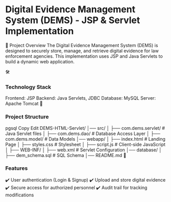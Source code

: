 <h1>Digital Evidence Management System (DEMS) - JSP & Servlet Implementation</h1>
📌 Project Overview
The Digital Evidence Management System (DEMS) is designed to securely store, manage, and retrieve digital evidence for law enforcement agencies. This implementation uses JSP and Java Servlets to build a dynamic web application.

🛠️ <h3>Technology Stack</h3>
Frontend: JSP
Backend: Java Servlets, JDBC
Database: MySQL
Server: Apache Tomcat
📁 <h3>Project Structure</h3>
pgsql
Copy
Edit
DEMS-HTML-Servlet/
│── src/
│   ├── com.dems.servlet/       # Java Servlet files
│   ├── com.dems.dao/           # Database Access Layer
│   ├── com.dems.model/         # Data Models
│── webapp/
│   ├── index.html              # Landing Page
│   ├── styles.css              # Stylesheet
│   ├── script.js               # Client-side JavaScript
│   ├── WEB-INF/
│       ├── web.xml             # Servlet Configuration
│── database/
│   ├── dem_schema.sql          # SQL Schema
│── README.md
🚀 <h3>Features</h3>
✔️ User authentication (Login & Signup)
✔️ Upload and store digital evidence
✔️ Secure access for authorized personnel
✔️ Audit trail for tracking modifications
